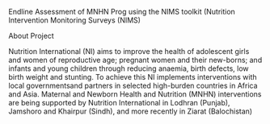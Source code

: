 Endline Assessment of MNHN Prog using the NIMS toolkit (Nutrition Intervention Monitoring Surveys (NIMS)

About Project

Nutrition International (NI) aims to improve the health of adolescent girls and women of reproductive age; pregnant women and their new-borns; and infants and young children through reducing anaemia, birth defects, low birth weight and stunting. To achieve this NI implements interventions with local governmentsand partners in selected high-burden countries in Africa and Asia.
Maternal and Newborn Health and Nutrition (MNHN) interventions are being supported by Nutrition International in Lodhran (Punjab), Jamshoro and Khairpur (Sindh), and more recently in Ziarat (Balochistan)

